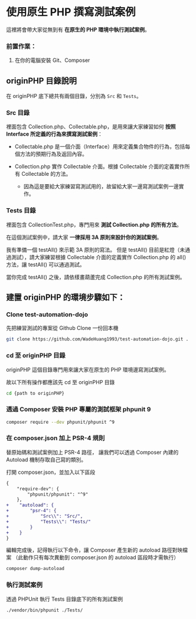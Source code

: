 # 使用原生 PHP 撰寫測試案例

這裡將會帶大家從無到有 **在原生的 PHP 環境中執行測試案例**。

### 前置作業：
1. 在你的電腦安裝 Git、Composer

## originPHP 目錄說明
在 originPHP 底下總共有兩個目錄，分別為 `Src` 和 `Tests`。

### Src 目錄

裡面包含 Collection.php、Collectable.php，是用來讓大家練習如何 **按照 Interface 所定義的行為來撰寫測試案例**：

- Collectable.php 是一個介面（Interface）用來定義集合物件的行為，包括每個方法的預期行為及返回內容。

- Collection.php 實作 Collectable 介面。根據 Collectable 介面的定義實作所有 Collectable 的方法。
  - 因為這是要給大家練習寫測試用的，故留給大家一邊寫測試案例一邊實作。

### Tests 目錄

裡面包含 CollectionTest.php，專門用來 **測試 Collection.php 的所有方法**。

在這個測試案例中，請大家 **一律採用 3A 原則來設計你的測試案例**。

我有準備一個 testAll() 來示範 3A 原則的寫法。
但是 testAll() 目前是紅燈（未通過測試），請大家練習根據 Collectable 介面的定義實作 Collection.php 的 all() 方法，讓 testAll() 可以通過測試。

當你完成 testAll() 之後，請依樣畫葫蘆完成 Collection.php 的所有測試案例。

## 建置 originPHP 的環境步驟如下：
### Clone test-automation-dojo

先把練習測試的專案從 Github Clone 一份回本機

```bash
git clone https://github.com/WadeHuang1993/test-automation-dojo.git .
```

###  cd 至 originPHP 目錄

originPHP 這個目錄專門用來讓大家在原生的 PHP 環境邊寫測試案例。

故以下所有操作都應該先 cd 至 originPHP 目錄

```bash
cd {path to originPHP}
```

###  透過 Composer 安裝 PHP 專屬的測試框架 phpunit 9
```bash
composer require --dev phpunit/phpunit ^9
```

###  在 composer.json 加上 PSR-4 規則
替原始碼和測試案例加上 PSR-4 路徑，
讓我們可以透過 Composer 內建的 Autoload 機制存取自己寫的類別。

打開 composer.json，並加入以下區段
```diff
{
    "require-dev": {
        "phpunit/phpunit": "^9"
    },
+    "autoload": {
+        "psr-4": {
+            "Src\\": "Src/",
+            "Tests\\": "Tests/"
+        }
+    }
}
```

編輯完成後，記得執行以下命令，讓 Composer 產生新的 autoload 路徑對映檔案
（此動作只有每次異動到 composer.json 的 autoload 區段時才需執行）
```bash
composer dump-autoload
```

### 執行測試案例

透過 PHPUnit 執行 Tests 目錄底下的所有測試案例

```bash
./vendor/bin/phpunit ./Tests/
```
